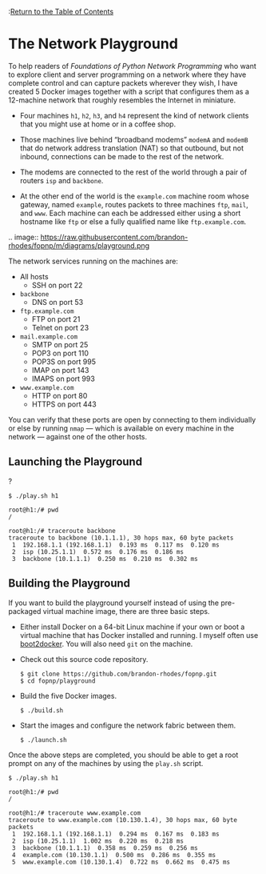 :[Return to the Table of Contents](https://github.com/brandon-rhodes/fopnp#readme)

# The Network Playground

To help readers of *Foundations of Python Network Programming* who want
to explore client and server programming on a network where they have
complete control and can capture packets wherever they wish, I have
created 5 Docker images together with a script that configures them as a
12-machine network that roughly resembles the Internet in miniature.

  * Four machines `h1`, `h2`, `h3`, and `h4` represent the kind of
    network clients that you might use at home or in a coffee shop.

  * Those machines live behind “broadband modems” `modemA` and `modemB`
    that do network address translation (NAT) so that outbound, but not
    inbound, connections can be made to the rest of the network.

  * The modems are connected to the rest of the world through a pair of
    routers `isp` and `backbone`.

  * At the other end of the world is the `example.com` machine room
    whose gateway, named `example`, routes packets to three machines
    `ftp`, `mail`, and `www`.  Each machine can each be addressed either
    using a short hostname like `ftp` or else a fully qualified name
    like `ftp.example.com`.

.. image:: https://raw.githubusercontent.com/brandon-rhodes/fopnp/m/diagrams/playground.png

The network services running on the machines are:

  * All hosts
    * SSH on port 22
  * `backbone`
    * DNS on port 53
  * `ftp.example.com`
    * FTP on port 21
    * Telnet on port 23
  * `mail.example.com`
    * SMTP on port 25
    * POP3 on port 110
    * POP3S on port 995
    * IMAP on port 143
    * IMAPS on port 993
  * `www.example.com`
    * HTTP on port 80
    * HTTPS on port 443

You can verify that these ports are open by connecting to them
individually or else by running `nmap` — which is available on every
machine in the network — against one of the other hosts.

## Launching the Playground

?

    $ ./play.sh h1

    root@h1:/# pwd
    /

    root@h1:/# traceroute backbone
    traceroute to backbone (10.1.1.1), 30 hops max, 60 byte packets
     1  192.168.1.1 (192.168.1.1)  0.193 ms  0.117 ms  0.120 ms
     2  isp (10.25.1.1)  0.572 ms  0.176 ms  0.186 ms
     3  backbone (10.1.1.1)  0.250 ms  0.210 ms  0.302 ms

## Building the Playground

If you want to build the playground yourself instead of using the
pre-packaged virtual machine image, there are three basic steps.

  * Either install Docker on a 64-bit Linux machine if your own or boot
    a virtual machine that has Docker installed and running.  I myself
    often use [boot2docker](https://github.com/boot2docker/boot2docker).
    You will also need `git` on the machine.

  * Check out this source code repository.

        $ git clone https://github.com/brandon-rhodes/fopnp.git
        $ cd fopnp/playground

  * Build the five Docker images.

        $ ./build.sh

  * Start the images and configure the network fabric between them.

        $ ./launch.sh

Once the above steps are completed, you should be able to get a root
prompt on any of the machines by using the `play.sh` script.

    $ ./play.sh h1

    root@h1:/# pwd
    /

    root@h1:/# traceroute www.example.com
    traceroute to www.example.com (10.130.1.4), 30 hops max, 60 byte packets
     1  192.168.1.1 (192.168.1.1)  0.294 ms  0.167 ms  0.183 ms
     2  isp (10.25.1.1)  1.002 ms  0.220 ms  0.218 ms
     3  backbone (10.1.1.1)  0.358 ms  0.259 ms  0.256 ms
     4  example.com (10.130.1.1)  0.500 ms  0.286 ms  0.355 ms
     5  www.example.com (10.130.1.4)  0.722 ms  0.662 ms  0.475 ms
